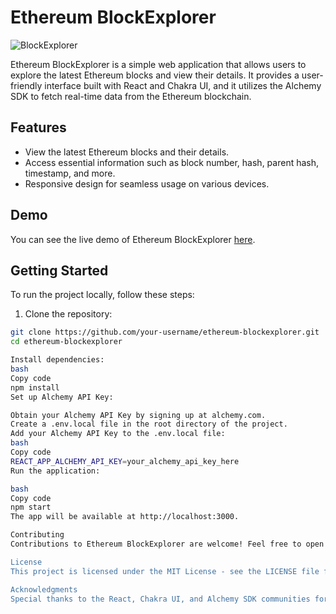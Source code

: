 # Ethereum BlockExplorer

![BlockExplorer](https://your-image-url.com)

Ethereum BlockExplorer is a simple web application that allows users to explore the latest Ethereum blocks and view their details. It provides a user-friendly interface built with React and Chakra UI, and it utilizes the Alchemy SDK to fetch real-time data from the Ethereum blockchain.

## Features

- View the latest Ethereum blocks and their details.
- Access essential information such as block number, hash, parent hash, timestamp, and more.
- Responsive design for seamless usage on various devices.

## Demo

You can see the live demo of Ethereum BlockExplorer [here](https://block-explorer-tau.vercel.app/).

## Getting Started

To run the project locally, follow these steps:

1. Clone the repository:

```bash
git clone https://github.com/your-username/ethereum-blockexplorer.git
cd ethereum-blockexplorer

Install dependencies:
bash
Copy code
npm install
Set up Alchemy API Key:

Obtain your Alchemy API Key by signing up at alchemy.com.
Create a .env.local file in the root directory of the project.
Add your Alchemy API Key to the .env.local file:
bash
Copy code
REACT_APP_ALCHEMY_API_KEY=your_alchemy_api_key_here
Run the application:

bash
Copy code
npm start
The app will be available at http://localhost:3000.

Contributing
Contributions to Ethereum BlockExplorer are welcome! Feel free to open issues or submit pull requests for bug fixes, improvements, or new features. Please ensure that your code adheres to the project's coding standards.

License
This project is licensed under the MIT License - see the LICENSE file for details.

Acknowledgments
Special thanks to the React, Chakra UI, and Alchemy SDK communities for providing the tools and resources to create this BlockExplorer.
